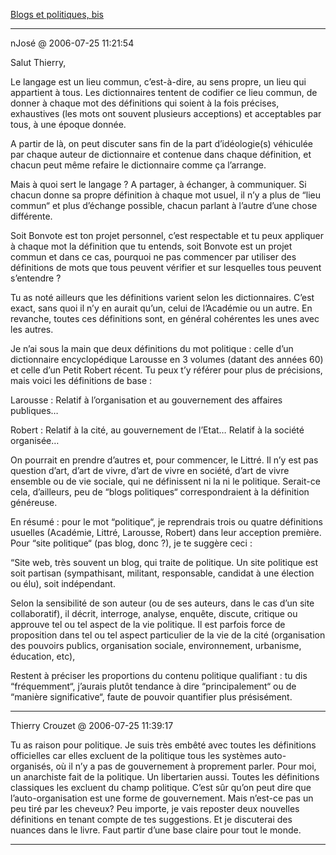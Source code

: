 [Blogs et politiques, bis](../../../2006/7/blogs-et-politiques-bis.md)

---
nJosé @ 2006-07-25 11:21:54

Salut Thierry,

Le langage est un lieu commun, c’est-à-dire, au sens propre, un lieu qui appartient à tous. Les dictionnaires tentent de codifier ce lieu commun, de donner à chaque mot des définitions qui soient à la fois précises, exhaustives (les mots ont souvent plusieurs acceptions) et acceptables par tous, à une époque donnée. 

A partir de là, on peut discuter sans fin de la part d’idéologie(s) véhiculée par chaque auteur de dictionnaire et contenue dans chaque définition, et chacun peut même refaire le dictionnaire comme ça l’arrange. 

Mais à quoi sert le langage ? A partager, à échanger, à communiquer. Si chacun donne sa propre définition à chaque mot usuel, il n’y a plus de “lieu commun“ et plus d’échange possible, chacun parlant à l’autre d’une chose différente.

Soit Bonvote est ton projet personnel, c’est respectable et tu peux appliquer à chaque mot la définition que tu entends, soit Bonvote est un projet commun et dans ce cas, pourquoi ne pas commencer par utiliser des définitions de mots que tous peuvent vérifier et sur lesquelles tous peuvent s’entendre ?

Tu as noté ailleurs que les définitions varient selon les dictionnaires. C’est exact, sans quoi il n’y en aurait qu’un, celui de l’Académie ou un autre. En revanche, toutes ces définitions sont, en général cohérentes les unes avec les autres.

Je n’ai sous la main que deux définitions du mot politique : celle d’un dictionnaire encyclopédique Larousse en 3 volumes (datant des années 60) et celle d’un Petit Robert récent. Tu peux t’y référer pour plus de précisions, mais voici les définitions de base : 

Larousse : Relatif à l’organisation et au gouvernement des affaires publiques…

Robert : Relatif à la cité, au gouvernement de l’Etat… Relatif à la société organisée…

On pourrait en prendre d’autres et, pour commencer, le Littré. Il n’y est pas question d’art, d’art de vivre, d’art de vivre en société, d’art de vivre ensemble ou de vie sociale, qui ne définissent ni la ni le politique. Serait-ce cela, d’ailleurs, peu de “blogs politiques“ correspondraient à la définition généreuse.

En résumé : pour le mot “politique“, je reprendrais trois ou quatre définitions usuelles (Académie, Littré, Larousse, Robert) dans leur acception première. Pour “site politique“ (pas blog, donc ?), je te suggère ceci : 

“Site web, très souvent un blog, qui traite de politique. Un site politique est soit partisan (sympathisant, militant, responsable, candidat à une élection ou élu), soit indépendant.

Selon la sensibilité de son auteur (ou de ses auteurs, dans le cas d’un site collaboratif), il décrit, interroge, analyse, enquête, discute, critique ou approuve tel ou tel aspect de la vie politique. Il est parfois force de proposition dans tel ou tel aspect particulier de la vie de la cité (organisation des pouvoirs publics, organisation sociale, environnement, urbanisme, éducation, etc), 

Restent à préciser les proportions du contenu politique qualifiant : tu dis “fréquemment“, j’aurais plutôt tendance à dire “principalement“ ou de “manière significative“, faute de pouvoir quantifier plus présisément.

---

Thierry Crouzet @ 2006-07-25 11:39:17

Tu as raison pour politique. Je suis très embêté avec toutes les définitions officielles car elles excluent de la politique tous les systèmes auto-organisés, où il n’y a pas de gouvernement à proprement parler. Pour moi, un anarchiste fait de la politique. Un libertarien aussi. Toutes les définitions classiques les excluent du champ politique. C’est sûr qu’on peut dire que l’auto-organisation est une forme de gouvernement. Mais n’est-ce pas un peu tiré par les cheveux? Peu importe, je vais reposter deux nouvelles définitions en tenant compte de tes suggestions. Et je discuterai des nuances dans le livre. Faut partir d’une base claire pour tout le monde.

---

